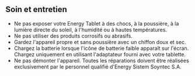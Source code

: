 ## Soin et entretien

* Ne pas exposer votre Energy Tablet à des chocs, à la poussière, à la lumière directe du soleil, à l'humidité ou à hautes températures.
* Ne pas utiliser des produits corrosifs ou abrasifs.
* Gardez l'appareil propre et sans poussière avec un chiffon doux et sec.
* Chargez la batterie lorsque l'icône de batterie faible apparaît sur l'écran. Chargez uniquement en utilisant l'adaptateur fourni avec votre tablette.
* Ne pas démonter l'appareil. Toutes les réparations doivent être réalisées exclusivement par le personnel qualifié d'Energy
Sistem Soyntec S.A.
